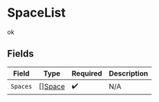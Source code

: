 # SpaceList

ok


## Fields

| Field                                   | Type                                    | Required                                | Description                             |
| --------------------------------------- | --------------------------------------- | --------------------------------------- | --------------------------------------- |
| `Spaces`                                | [][Space](../../models/shared/space.md) | :heavy_check_mark:                      | N/A                                     |